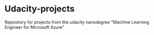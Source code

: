 # Udacity-projects
Repository for projects from the udacity nanodegree "Machine Learning Engineer for Microsoft Azure"
